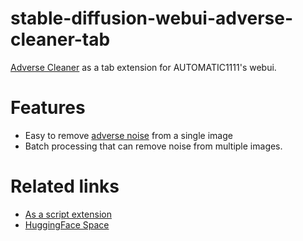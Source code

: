 # stable-diffusion-webui-adverse-cleaner-tab

[Adverse Cleaner](https://github.com/lllyasviel/AdverseCleaner/tree/main) as a tab extension for AUTOMATIC1111's webui.

# Features

- Easy to remove [adverse noise](https://arxiv.org/abs/1412.6572) from a single image
- Batch processing that can remove noise from multiple images.

# Related links

- [As a script extension](https://github.com/gogodr/AdverseCleanerExtension)
- [HuggingFace Space](https://huggingface.co/spaces/p1atdev/AdverseCleaner)

